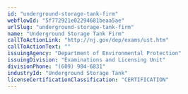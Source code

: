 ```yaml
---
id: "underground-storage-tank-firm"
webflowId: "5f772921e02294681beaa5ae"
urlSlug: "underground-storage-tank-firm"
name: "Underground Storage Tank Firm"
callToActionLink: "http://nj.gov/dep/exams/ust.htm"
callToActionText: ""
issuingAgency: "Department of Environmental Protection"
issuingDivision: "Examinations and Licensing Unit"
divisionPhone: "(609) 984-6831"
industryId: "Underground Storage Tank"
licenseCertificationClassification: "CERTIFICATION"
---
```

